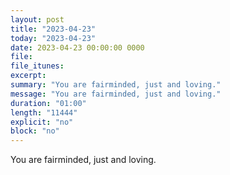 ```yaml
---
layout: post
title: "2023-04-23"
today: "2023-04-23"
date: 2023-04-23 00:00:00 0000
file:
file_itunes:
excerpt:
summary: "You are fairminded, just and loving."
message: "You are fairminded, just and loving."
duration: "01:00"
length: "11444"
explicit: "no"
block: "no"
---
```

You are fairminded, just and loving.

